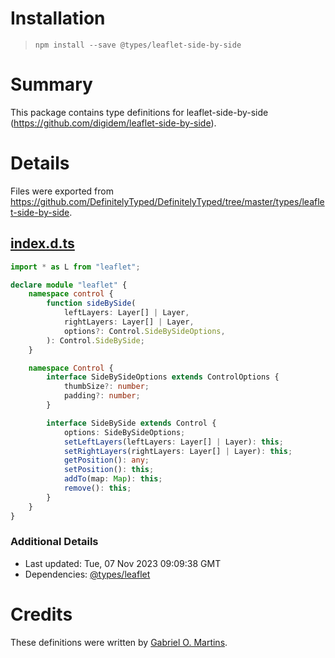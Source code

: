 # Installation
> `npm install --save @types/leaflet-side-by-side`

# Summary
This package contains type definitions for leaflet-side-by-side (https://github.com/digidem/leaflet-side-by-side).

# Details
Files were exported from https://github.com/DefinitelyTyped/DefinitelyTyped/tree/master/types/leaflet-side-by-side.
## [index.d.ts](https://github.com/DefinitelyTyped/DefinitelyTyped/tree/master/types/leaflet-side-by-side/index.d.ts)
````ts
import * as L from "leaflet";

declare module "leaflet" {
    namespace control {
        function sideBySide(
            leftLayers: Layer[] | Layer,
            rightLayers: Layer[] | Layer,
            options?: Control.SideBySideOptions,
        ): Control.SideBySide;
    }

    namespace Control {
        interface SideBySideOptions extends ControlOptions {
            thumbSize?: number;
            padding?: number;
        }

        interface SideBySide extends Control {
            options: SideBySideOptions;
            setLeftLayers(leftLayers: Layer[] | Layer): this;
            setRightLayers(rightLayers: Layer[] | Layer): this;
            getPosition(): any;
            setPosition(): this;
            addTo(map: Map): this;
            remove(): this;
        }
    }
}

````

### Additional Details
 * Last updated: Tue, 07 Nov 2023 09:09:38 GMT
 * Dependencies: [@types/leaflet](https://npmjs.com/package/@types/leaflet)

# Credits
These definitions were written by [Gabriel O. Martins](https://github.com/OliverBiel).

